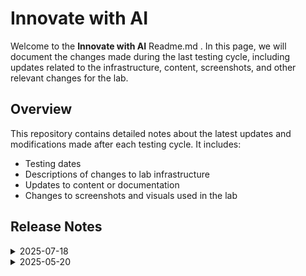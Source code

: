 # Innovate with AI

Welcome to the  **Innovate with AI** Readme.md . In this page, we will document the changes made during the last testing cycle, including updates related to the infrastructure, content, screenshots, and other relevant changes for the lab.

## Overview

This repository contains detailed notes about the latest updates and modifications made after each testing cycle. It includes:

- Testing dates
- Descriptions of changes to lab infrastructure
- Updates to content or documentation
- Changes to screenshots and visuals used in the lab

## Release Notes
<details>
  
  <summary>2025-07-18</summary>

## Infrastructure Changes

NA

## Content Changes

  - **Change**:

    1. Instructions were updated to be more precise and clear.
  
## Screenshot Updates

 - **Change**:

   1. Screenshots were added to enhance the overall user experience.

## Testing Notes

   - **Testing Date**: 2025-07-18

</details>

<details>
  <summary>2025-05-20</summary>

## Release Notes

In this section, we will track and list each change introduced in the latest release:

- **Change**: Minor UI Changes and instructions updated.
- **Testing Date**: 2025-05-12

## Infrastructure Changes

NA

## Content Changes

- **Change**:
    
    - **Data preparation** notebooks are updated with the latest working files and cells.
    - Power Virtual Agents has been rebranded to **Microsoft Copilot Studio**.
      
## Screenshot Updates

- **Change**: Updated the screenshots as per the latest UI changes.

---
</details>

